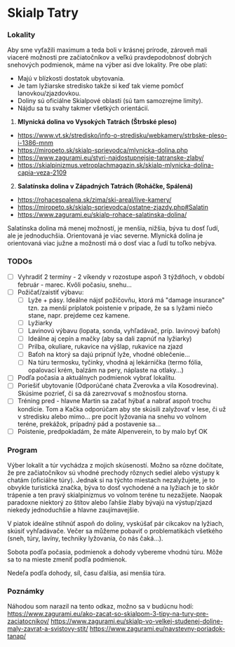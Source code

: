 # Skialp Tatry
### Lokality
Aby sme vyťažili maximum a teda boli v krásnej prírode, zároveň mali viaceré možnosti pre začiatočníkov a veľkú pravdepodobnosť dobrých snehových podmienok, máme na výber asi dve lokality. 
Pre obe platí:
* Majú v blízkosti dostatok ubytovania.
* Je tam lyžiarske stredisko takže si keď tak vieme pomôcť lanovkou/zjazdovkou.
* Doliny sú oficiálne Skialpové oblasti (sú tam samozrejme limity).
* Nájdu sa tu svahy takmer všetkých orientácií. 


1. **Mlynická dolina vo Vysokých Tatrách (Štrbské pleso)**
* https://www.vt.sk/stredisko/info-o-stredisku/webkamery/strbske-pleso-i-1386-mnm
* https://miropeto.sk/skialp-sprievodca/mlynicka-dolina.php
* https://www.zagurami.eu/styri-najdostupnejsie-tatranske-zlaby/
* https://skialpinizmus.vetroplachmagazin.sk/skialp-mlynicka-dolina-capia-veza-2109
2. **Salatínska dolina v Západných Tatrách (Roháčke, Spálená)**
* https://rohacespalena.sk/zima/ski-areal/live-kamery/
* https://miropeto.sk/skialp-sprievodca/ostatne-zjazdy.php#Salatin
* https://www.zagurami.eu/skialp-rohace-salatinska-dolina/

Salatínska dolina má menej možností, je menšia, nižšia, býva tu dosť ľudí, ale je jednoduchšia. Orientovaná je viac severne. Mlynická dolina je orientovaná viac južne a možností má o dosť viac a ľudí tu toľko nebýva. 

### TODOs
* [ ] Vyhradiť 2 termíny - 2 víkendy v rozostupe aspoň 3 týždňoch, v období február - marec. Kvôli počasiu, snehu...
* [ ] Požičať/zaistiť výbavu:
  * [ ] Lyže + pásy. Ideálne nájsť požičovňu, ktorá má "damage insurance" tzn. za menší príplatok poistenie v prípade, že sa s lyžami niečo stane, napr. prejdeme cez kamene.
  * [ ] Lyžiarky
  * [ ] Lavinovú výbavu (lopata, sonda, vyhľadávač, príp. lavinový baťoh)
  * [ ] Ideálne aj cepín a mačky (aby sa dali zapnúť na lyžiarky)
  * [ ] Prilba, okuliare, rukavice na výšlap, rukavice na zjazd
  * [ ] Baťoh na ktorý sa dajú pripnúť lyže, vhodné oblečenie...
  * [ ] Na túru termosku, tyčinky, vhodná aj lekárnička (termo fólia, opalovací krém, balzám na pery, náplaste na otlaky...)
* [ ] Podľa počasia a aktuálnych podmienok vybrať lokalitu. 
* [ ] Poriešiť ubytovanie (Odporúčané chata Zverovka a vila Kosodrevina). Skúsime pozrieť, či sa dá zarezrvovať s možnosťou storna.
* [ ] Tréning pred - hlavne Martin sa začať hýbať a nabrať aspoň trochu kondície. Tom a Kačka odporúčam aby ste skúsili zalyžovať v lese, či už v stredisku alebo mimo... pre pocit lyžovania na snehu vo volnom teréne, prekážok, prípadný pád a postavenie sa... 
* [ ] Poistenie, predpokladám, že máte Alpenverein, to by malo byť OK

### Program
Výber lokalít a túr vychádza z mojich skúseností. Možno sa rôzne dočítate, že pre začiatočníkov sú vhodné prechody rôznych sediel alebo výstupy k chatám (oficiálne túry). Jednak si na týchto miestach nezalyžujete, je to obvykle turistická značka, býva to dosť vychodené a na lyžiach je to skôr trápenie a ten pravý skialpinizmus vo volnom teréne tu nezažijete. Naopak paradoxne niektorý zo štítov alebo ľahšie žlaby bývajú na výstup/zjazd niekedy jednoduchšie a hlavne zaujímavejšie. 

V piatok ideálne stihnúť aspoň do doliny, vyskúšať pár cikcakov na lyžiach, skúsiť vyhľadávače. Večer sa můžeme pobaviť o problematikách všetkého (sneh, túry, lavíny, techniky lyžovania, čo nás čaká...).

Sobota podľa počasia, podmienok a dohody vybereme vhodnú túru. Môže sa to na mieste zmeniť podľa podmienok. 

Nedeľa podľa dohody, síl, času ďalšia, asi menšia túra.

### Poznámky
Náhodou som narazil na tento odkaz, možno sa v budúcnu hodí: 
https://www.zagurami.eu/ako-zacat-so-skialpom-3-tipy-na-tury-pre-zaciatocnikov/
https://www.zagurami.eu/skialp-vo-velkej-studenej-doline-maly-zavrat-a-svistovy-stit/
https://www.zagurami.eu/navstevny-poriadok-tanap/
